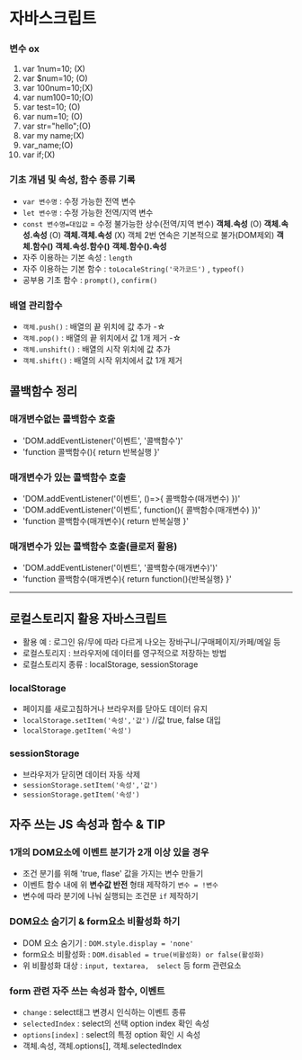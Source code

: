 # 자바스크립트
### 변수 ox
1. var 1num=10; (X)<!-- 숫자 -->
2. var $num=10; (O)
3. var 100num=10;(X)<!-- 숫자 -->
4. var num100=10;(O)
5. var test=10; (O)
6. var num=10; (O)
7. var str="hello";(O)
8. var my name;(X)<!-- 공백 -->
9. var_name;(O)
10. var if;(X)<!-- 키워드사용 -->
### 기초 개념 및 속성, 함수 종류 기록
* `var 변수명` : 수정 가능한 전역 변수
* `let 변수명` : 수정 가능한 전역/지역 변수
* `const 변수명=대입값` = 수정 불가능한 상수(전역/지역 변수)
**객체.속성** (O)
**객체.속성.속성** (O)
**객체.객체.속성** (X) 객체 2번 연속은 기본적으로 불가(DOM제외)
**객체.함수()**
**객체.속성.함수()**
**객체.함수().속성**
* 자주 이용하는 기본 속성 : `length`
* 자주 이용하는 기본 함수 : `toLocaleString('국가코드')` , `typeof()`
* 공부용 기초 함수 : `prompt()`, `confirm()`
### **배열** 관리함수
* `객체.push()` : 배열의 끝 위치에 값 추가 -☆
* `객체.pop()` : 배열의 끝 위치에서 값 1개 제거 -☆
* `객체.unshift()` : 배열의 시작 위치에 값 추가
* `객체.shift()` : 배열의 시작 위치에서 값 1개 제거
## 콜백함수 정리
### 매개변수없는 콜백함수 호출
* 'DOM.addEventListener('이벤트', '콜백함수')'
* 'function 콜백함수(){ return 반복실행 }'

### 매개변수가 있는 콜백함수 호출
* 'DOM.addEventListener('이벤트', ()=>{ 콜백함수(매개변수) })'
* 'DOM.addEventListener('이벤트', function(){ 콜백함수(매개변수) })'
* 'function 콜백함수(매개변수){ return 반복실행 }'

### 매개변수가 있는 콜백함수 호출(클로저 활용)
* 'DOM.addEventListener('이벤트', '콜백함수(매개변수)')'
* 'function 콜백함수(매개변수){ return function(){반복실행} }'
-------
## 로컬스토리지 활용 자바스크립트
* 활용 예 : 로그인 유/무에 따라 다르게 나오는 장바구니/구매페이지/카페/메일 등
* 로컬스토리지 : 브라우저에 데이터를 영구적으로 저장하는 방법
* 로컬스토리지 종류 : localStorage, sessionStorage
### localStorage
* 페이지를 새로고침하거나 브라우저를 닫아도 데이터 유지
* `localStorage.setItem('속성','값')` //값 true, false 대입
* `localStorage.getItem('속성')`
### sessionStorage
* 브라우저가 닫히면 데이터 자동 삭제
* `sessionStorage.setItem('속성','값')`
* `sessionStorage.getItem('속성')`
## 자주 쓰는 JS 속성과 함수 & TIP
### 1개의 DOM요소에 이벤트 분기가 2개 이상 있을 경우
* 조건 분기를 위해 'true, flase' 값을 가지는 변수 만들기
* 이벤트 함수 내에 위 **변수값 반전** 형태 제작하기 `변수 = !변수`
* 변수에 따라 분기에 나눠 실행되는 조건문 `if` 제작하기
### DOM요소 숨기기 & form요소 비활성화 하기
* DOM 요소 숨기기 : `DOM.style.display = 'none'`
* form요소 비활성화 : `DOM.disabled = true(비활성화) or false(활성화)`
* 위 비활성화 대상 : `input, textarea,  select` 등 form 관련요소
### form 관련 자주 쓰는 속성과 함수, 이벤트
* `change` : select태그 변경시 인식하는 이벤트 종류
* `selectedIndex` : select의 선택 option index 확인 속성
* `options[index]` : select의 특정 option 확인 시 속성
* 객체.속성, 객체.options[], 객체.selectedIndex